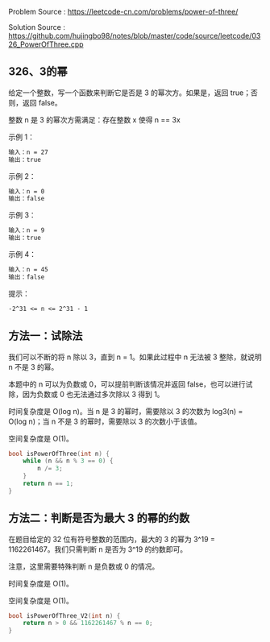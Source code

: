 <!--
 * @Author : Hu Jingbo
 * @Date   : 2021-09-23
-->

Problem Source : <https://leetcode-cn.com/problems/power-of-three/>

Solution Source : <https://github.com/hujingbo98/notes/blob/master/code/source/leetcode/0326_PowerOfThree.cpp>

## 326、3的幂

给定一个整数，写一个函数来判断它是否是 3 的幂次方。如果是，返回 true；否则，返回 false。

整数 n 是 3 的幂次方需满足：存在整数 x 使得 n == 3x

示例 1：

```txt
输入：n = 27
输出：true
```

示例 2：

```txt
输入：n = 0
输出：false
```

示例 3：

```txt
输入：n = 9
输出：true
```

示例 4：

```txt
输入：n = 45
输出：false
```

提示：

```txt
-2^31 <= n <= 2^31 - 1
```

## 方法一：试除法

我们可以不断的将 n 除以 3，直到 n = 1。如果此过程中 n 无法被 3 整除，就说明 n 不是 3 的幂。

本题中的 n 可以为负数或 0，可以提前判断该情况并返回 false，也可以进行试除，因为负数或 0 也无法通过多次除以 3 得到 1。

时间复杂度是 O(log n)。当 n 是 3 的幂时，需要除以 3 的次数为 log3(n) = O(log n)；当 n 不是 3 的幂时，需要除以 3 的次数小于该值。

空间复杂度是 O(1)。

```c++
bool isPowerOfThree(int n) {
    while (n && n % 3 == 0) {
        n /= 3;
    }
    return n == 1;
}
```

## 方法二：判断是否为最大 3 的幂的约数

在题目给定的 32 位有符号整数的范围内，最大的 3 的幂为 3^19 = 1162261467。我们只需判断 n 是否为 3^19 的约数即可。

注意，这里需要特殊判断 n 是负数或 0 的情况。

时间复杂度是 O(1)。

空间复杂度是 O(1)。

```c++
bool isPowerOfThree_V2(int n) {
    return n > 0 && 1162261467 % n == 0;
}
```
